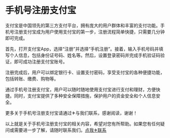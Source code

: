 # 手机号注册支付宝

支付宝是中国领先的第三方支付平台，拥有庞大的用户群体和丰富的支付功能。手机号注册支付宝成为用户使用支付宝的第一步，注册流程简单快捷，只需要几分钟即可完成。

首先，打开支付宝App，选择“注册”并选择“手机注册”。接着，输入手机号码并填写个人信息，包括身份证号码、姓名等。然后，设置登录密码并完成手机验证码验证，即可成功注册支付宝账号。

注册完成后，用户可以绑定银行卡、设置支付密码，享受支付宝的各种便捷功能，包括转账、缴费、购物等。

通过手机号注册支付宝，用户可以随时随地使用支付宝进行支付和理财，方便快捷。同时，支付宝提供了多种安全保障措施，保护用户的资金安全和个人信息安全。

更多关于手机号注册支付宝请通过✈与我们联系，感谢阅读，谢谢！

以上就是关于手机号注册支付宝的相关内容，希望对您有所帮助。如果您有任何疑问或需要进一步了解，请随时联系我们。[点我✈联系](https://a.k02.cc)